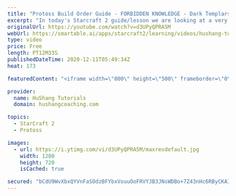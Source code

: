 ```yaml
---
title: "Protoss Build Order Guide - FORBIDDEN KNOWLEDGE - Dark Templars @ 4:25 !"
excerpt: "In today's Starcraft 2 guide/lesson we are looking at a very powerful protoss vs zerg build order. We drop dark templars at 4:24 and at the same time harass another bases drones with 3 adepts. Very difficult for zerg to defend.  Protoss Build Order Guide - Protoss vs Zerg - Dark Templar Drop #BuildOrder"
originalUrl: https://youtube.com/watch?v=d3UPyQPRA5M
webUrl: https://smartable.ai/apps/starcraft2/learning/videos/hushang-tutorials-protoss-build-order-guide-forbidden-knowledge-dark-templars-425-/
type: video
price: Free
length: PT12M33S
publishedDateTime: 2020-12-11T05:49:34Z
heat: 173

featuredContent: "<iframe width=\"800\" height=\"500\" frameborder=\"0\" src=\"https://www.youtube.com/embed/d3UPyQPRA5M\" allow=\"accelerometer; autoplay; encrypted-media; gyroscope; picture-in-picture\" allowfullscreen></iframe>"

provider:
  name: HuShang Tutorials
  domain: hushangcoaching.com

topics:
  - StarCraft 2
  - Protoss

images:
  - url: https://i.ytimg.com/vi/d3UPyQPRA5M/maxresdefault.jpg
    width: 1280
    height: 720
    isCached: true

secured: "bCdU9WvXbxQYVnFaSOdzBFYbxVouuOoFRVYJB3JNsWDBo+7Z43nHc6RByCKAIp/WBxTA8OsNw4M4dFHAGxm5u5jwcfvlyfkNZroec3VWXDT5J6heB26q+spKiDK0YPtw/lCWFmvppbKxvSijMKZ4Y5kfd5RM7YGGvSz4+SRvdagm2JH3rmsEMG5LGQ5yND8OywFUUXnzb+o0UsutDdlpUhVdYep4v5itlEI0APC49E6Bzm9MNwlrIiriI0/Own4tCtYjblqFeVQ910/VDlokys5CZ7wA7FR0sMGXMOTQIgl6kklUmMDZzJYKB5kdCAq2v7OFIH8thhXu8htJvvLgNbe/PiViSdpsn9WCRr2GckiZtnqS5XOtPn9s9c/iJvfpCdBJWOeLbk+wc2VgGvVTSptKJxkh9fg2IGnWrm6kgPc=;s/u2y/J5f3cS8RKmOVe2qA=="
---
```


